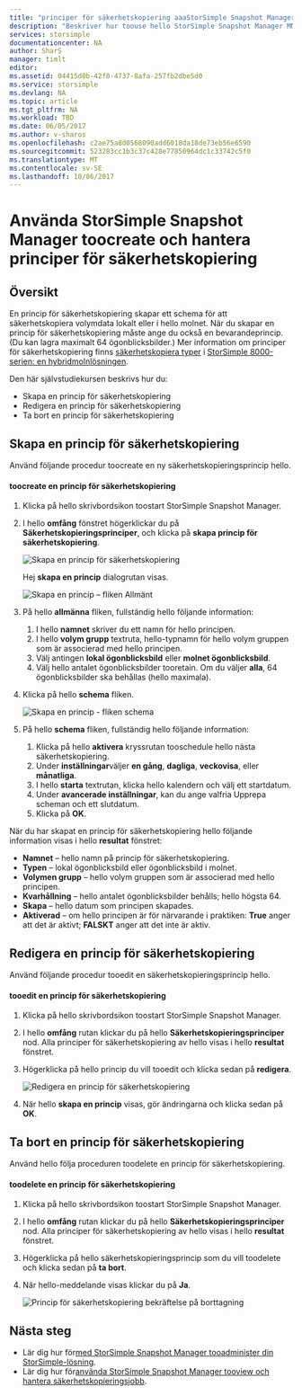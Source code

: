 ```yaml
---
title: "principer för säkerhetskopiering aaaStorSimple Snapshot Manager | Microsoft Docs"
description: "Beskriver hur toouse hello StorSimple Snapshot Manager MMC snapin-modulen toocreate och hantera hello säkerhetskopiering principer som styr schemalagda säkerhetskopieringar."
services: storsimple
documentationcenter: NA
author: SharS
manager: timlt
editor: 
ms.assetid: 04415d0b-42f0-4737-8afa-257fb2dbe5d0
ms.service: storsimple
ms.devlang: NA
ms.topic: article
ms.tgt_pltfrm: NA
ms.workload: TBD
ms.date: 06/05/2017
ms.author: v-sharos
ms.openlocfilehash: c2ae75a8d0568090add6018da18de73eb56e6590
ms.sourcegitcommit: 523283cc1b3c37c428e77850964dc1c33742c5f0
ms.translationtype: MT
ms.contentlocale: sv-SE
ms.lasthandoff: 10/06/2017
---
```

# <a name="use-storsimple-snapshot-manager-toocreate-and-manage-backup-policies"></a>Använda StorSimple Snapshot Manager toocreate och hantera principer för säkerhetskopiering
## <a name="overview"></a>Översikt
En princip för säkerhetskopiering skapar ett schema för att säkerhetskopiera volymdata lokalt eller i hello molnet. När du skapar en princip för säkerhetskopiering måste ange du också en bevarandeprincip. (Du kan lagra maximalt 64 ögonblicksbilder.) Mer information om principer för säkerhetskopiering finns [säkerhetskopiera typer](storsimple-what-is-snapshot-manager.md#backup-types-and-backup-policies) i [StorSimple 8000-serien: en hybridmolnlösningen](storsimple-overview.md).

Den här självstudiekursen beskrivs hur du:

* Skapa en princip för säkerhetskopiering
* Redigera en princip för säkerhetskopiering
* Ta bort en princip för säkerhetskopiering

## <a name="create-a-backup-policy"></a>Skapa en princip för säkerhetskopiering
Använd följande procedur toocreate en ny säkerhetskopieringsprincip hello.

#### <a name="toocreate-a-backup-policy"></a>toocreate en princip för säkerhetskopiering
1. Klicka på hello skrivbordsikon toostart StorSimple Snapshot Manager.
2. I hello **omfång** fönstret högerklickar du på **Säkerhetskopieringsprinciper**, och klicka på **skapa princip för säkerhetskopiering**.

    ![Skapa en princip för säkerhetskopiering](./media/storsimple-snapshot-manager-manage-backup-policies/HCS_SSM_Create_BU_policy.png)

    Hej **skapa en princip** dialogrutan visas.

    ![Skapa en princip – fliken Allmänt](./media/storsimple-snapshot-manager-manage-backup-policies/HCS_SSM_Create_policy_general.png)
3. På hello **allmänna** fliken, fullständig hello följande information:

   1. I hello **namnet** skriver du ett namn för hello principen.
   2. I hello **volym grupp** textruta, hello-typnamn för hello volym gruppen som är associerad med hello principen.
   3. Välj antingen **lokal ögonblicksbild** eller **molnet ögonblicksbild**.
   4. Välj hello antalet ögonblicksbilder tooretain. Om du väljer **alla**, 64 ögonblicksbilder ska behållas (hello maximala).
4. Klicka på hello **schema** fliken.

    ![Skapa en princip - fliken schema](./media/storsimple-snapshot-manager-manage-backup-policies/HCS_SSM_Create_policy_schedule.png)
5. På hello **schema** fliken, fullständig hello följande information:

   1. Klicka på hello **aktivera** kryssrutan tooschedule hello nästa säkerhetskopiering.
   2. Under **inställningar**väljer **en gång**, **dagliga**, **veckovisa**, eller **månatliga**.
   3. I hello **starta** textrutan, klicka hello kalendern och välj ett startdatum.
   4. Under **avancerade inställningar**, kan du ange valfria Upprepa scheman och ett slutdatum.
   5. Klicka på **OK**.

När du har skapat en princip för säkerhetskopiering hello följande information visas i hello **resultat** fönstret:

* **Namnet** – hello namn på princip för säkerhetskopiering.
* **Typen** – lokal ögonblicksbild eller ögonblicksbild i molnet.
* **Volymen grupp** – hello volym gruppen som är associerad med hello principen.
* **Kvarhållning** – hello antalet ögonblicksbilder behålls; hello högsta 64.
* **Skapa** – hello datum som principen skapades.
* **Aktiverad** – om hello principen är för närvarande i praktiken: **True** anger att det är aktivt; **FALSKT** anger att det inte är aktiv.

## <a name="edit-a-backup-policy"></a>Redigera en princip för säkerhetskopiering
Använd följande procedur tooedit en säkerhetskopieringsprincip hello.

#### <a name="tooedit-a-backup-policy"></a>tooedit en princip för säkerhetskopiering
1. Klicka på hello skrivbordsikon toostart StorSimple Snapshot Manager.
2. I hello **omfång** rutan klickar du på hello **Säkerhetskopieringsprinciper** nod. Alla principer för säkerhetskopiering av hello visas i hello **resultat** fönstret.
3. Högerklicka på hello princip du vill tooedit och klicka sedan på **redigera**.

    ![Redigera en princip för säkerhetskopiering](./media/storsimple-snapshot-manager-manage-backup-policies/HCS_SSM_Edit_BU_policy.png)
4. När hello **skapa en princip** visas, gör ändringarna och klicka sedan på **OK**.

## <a name="delete-a-backup-policy"></a>Ta bort en princip för säkerhetskopiering
Använd hello följa proceduren toodelete en princip för säkerhetskopiering.

#### <a name="toodelete-a-backup-policy"></a>toodelete en princip för säkerhetskopiering
1. Klicka på hello skrivbordsikon toostart StorSimple Snapshot Manager.
2. I hello **omfång** rutan klickar du på hello **Säkerhetskopieringsprinciper** nod. Alla principer för säkerhetskopiering av hello visas i hello **resultat** fönstret.
3. Högerklicka på hello säkerhetskopieringsprincip som du vill toodelete och klicka sedan på **ta bort**.
4. När hello-meddelande visas klickar du på **Ja**.

    ![Princip för säkerhetskopiering bekräftelse på borttagning](./media/storsimple-snapshot-manager-manage-backup-policies/HCS_SSM_Delete_BU_policy.png)

## <a name="next-steps"></a>Nästa steg
* Lär dig hur för[med StorSimple Snapshot Manager tooadminister din StorSimple-lösning](storsimple-snapshot-manager-admin.md).
* Lär dig hur för[använda StorSimple Snapshot Manager tooview och hantera säkerhetskopieringsjobb](storsimple-snapshot-manager-manage-backup-jobs.md).
